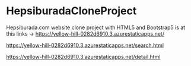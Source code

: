# HepsiburadaCloneProject
Hepsiburada.com website clone project with HTML5 and Bootstrap5 is at this links -> 
https://yellow-hill-0282d6910.3.azurestaticapps.net/

https://yellow-hill-0282d6910.3.azurestaticapps.net/search.html

https://yellow-hill-0282d6910.3.azurestaticapps.net/detail.html
